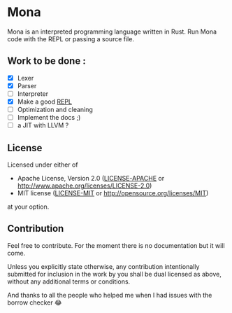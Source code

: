 # Mona
Mona is an interpreted programming language written in Rust. Run Mona code with the REPL or passing a source file.

## Work to be done :
- [x] Lexer
- [x] Parser
- [ ] Interpreter
- [x] Make a good [REPL](https://en.wikipedia.org/wiki/Read%E2%80%93eval%E2%80%93print_loop)
- [ ] Optimization and cleaning
- [ ] Implement the docs ;)
- [ ] a JIT with LLVM ?

## License

Licensed under either of
 * Apache License, Version 2.0 ([LICENSE-APACHE](LICENSE-APACHE) or http://www.apache.org/licenses/LICENSE-2.0)
 * MIT license ([LICENSE-MIT](LICENSE-MIT) or http://opensource.org/licenses/MIT)

at your option.

## Contribution
Feel free to contribute. For the moment there is no documentation but it will come.

Unless you explicitly state otherwise, any contribution intentionally submitted
for inclusion in the work by you shall be dual licensed as above, without any
additional terms or conditions.

And thanks to all the people who helped me when I had issues with the borrow checker 😂
